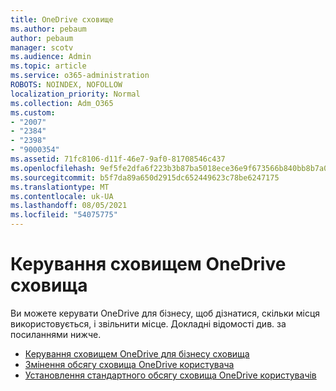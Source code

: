 ```yaml
---
title: OneDrive сховище
ms.author: pebaum
author: pebaum
manager: scotv
ms.audience: Admin
ms.topic: article
ms.service: o365-administration
ROBOTS: NOINDEX, NOFOLLOW
localization_priority: Normal
ms.collection: Adm_O365
ms.custom:
- "2007"
- "2384"
- "2398"
- "9000354"
ms.assetid: 71fc8106-d11f-46e7-9af0-81708546c437
ms.openlocfilehash: 9ef5fe2dfa6f223b3b87ba5018ece36e9f673566b840bb8b7a0ed700f7bc94a5
ms.sourcegitcommit: b5f7da89a650d2915dc652449623c78be6247175
ms.translationtype: MT
ms.contentlocale: uk-UA
ms.lasthandoff: 08/05/2021
ms.locfileid: "54075775"
---
```

# <a name="manage-your-onedrive-storage"></a>Керування сховищем OneDrive сховища

Ви можете керувати OneDrive для бізнесу, щоб дізнатися, скільки місця використовується, і звільнити місце.  Докладні відомості див. за посиланнями нижче.

- [Керування сховищем OneDrive для бізнесу сховища](https://support.microsoft.com/office/31519161-059c-4764-b6f8-f5cd29f7fe68)
- [Змінення обсягу сховища OneDrive користувача](https://docs.microsoft.com/onedrive/change-user-storage)
- [Установлення стандартного обсягу сховища OneDrive користувачів](https://docs.microsoft.com/onedrive/set-default-storage-space)